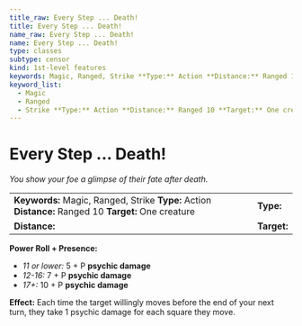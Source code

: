 ```yaml
---
title_raw: Every Step ... Death!
title: Every Step ... Death!
name_raw: Every Step ... Death!
name: Every Step ... Death!
type: classes
subtype: censor
kind: 1st-level features
keywords: Magic, Ranged, Strike **Type:** Action **Distance:** Ranged 10 **Target:** One creature
keyword_list:
  - Magic
  - Ranged
  - Strike **Type:** Action **Distance:** Ranged 10 **Target:** One creature
---
```


# Every Step ... Death!

*You show your foe a glimpse of their fate after death.*

|                                                                                                       |             |
| :---------------------------------------------------------------------------------------------------- | :---------- |
| **Keywords:** Magic, Ranged, Strike **Type:** Action **Distance:** Ranged 10 **Target:** One creature | **Type:**   |
| **Distance:**                                                                                         | **Target:** |

**Power Roll + Presence:**

- *11 or lower:* 5 + P **psychic damage**
- *12-16:* 7 + P **psychic damage**
- *17+:* 10 + P **psychic damage**

**Effect:** Each time the target willingly moves before the end of your next turn, they take 1 psychic damage for each square they move.
